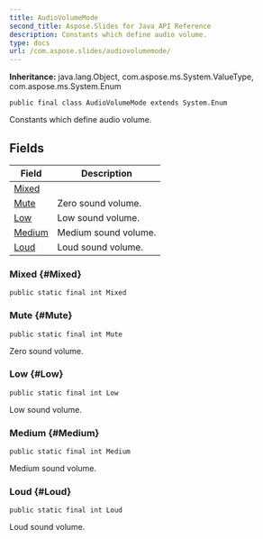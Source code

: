 ```yaml
---
title: AudioVolumeMode
second_title: Aspose.Slides for Java API Reference
description: Constants which define audio volume.
type: docs
url: /com.aspose.slides/audiovolumemode/
---
```

**Inheritance:**
java.lang.Object, com.aspose.ms.System.ValueType, com.aspose.ms.System.Enum
```
public final class AudioVolumeMode extends System.Enum
```

Constants which define audio volume.
## Fields

| Field | Description |
| --- | --- |
| [Mixed](#Mixed) |  |
| [Mute](#Mute) | Zero sound volume. |
| [Low](#Low) | Low sound volume. |
| [Medium](#Medium) | Medium sound volume. |
| [Loud](#Loud) | Loud sound volume. |
### Mixed {#Mixed}
```
public static final int Mixed
```




### Mute {#Mute}
```
public static final int Mute
```


Zero sound volume.

### Low {#Low}
```
public static final int Low
```


Low sound volume.

### Medium {#Medium}
```
public static final int Medium
```


Medium sound volume.

### Loud {#Loud}
```
public static final int Loud
```


Loud sound volume.

